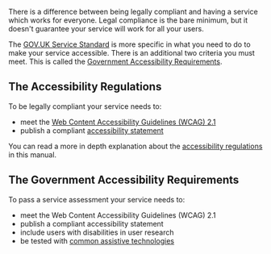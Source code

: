 There is a difference between being legally compliant and having a service which works for everyone. Legal compliance is the bare minimum, but it doesn't guarantee your service will work for all your users.

The [GOV.UK Service Standard](https://www.gov.uk/service-manual/service-standard) is more specific in what you need to do to make your service accessible. There is an additional two criteria you must meet. This is called the [Government Accessibility Requirements](https://www.gov.uk/service-manual/helping-people-to-use-your-service/making-your-service-accessible-an-introduction#meeting-government-accessibility-requirements).

## The Accessibility Regulations

To be legally compliant your service needs to:
- meet the [Web Content Accessibility Guidelines (WCAG) 2.1](/section/accessibility-and-the-law/web-content-accessibility-guidelines)
- publish a compliant [accessibility statement](/section/accessibility-and-the-law/accessibility-statements)

You can read a more in depth explanation about the [accessibility regulations](/section/accessibility-and-the-law/accessibility-regulations) in this manual.

## The Government Accessibility Requirements

To pass a service assessment your service needs to:
- meet the Web Content Accessibility Guidelines (WCAG) 2.1
- publish a compliant accessibility statement
- include users with disabilities in user research
- be tested with [common assistive technologies](https://www.gov.uk/service-manual/technology/testing-with-assistive-technologies)
